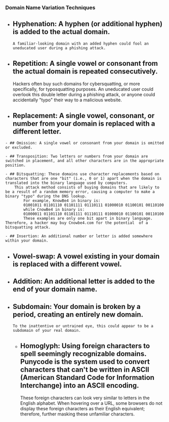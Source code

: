 
 ### Domain Name Variation Techniques
 
  - ## Hyphenation: A hyphen (or additional hyphen) is added to the actual domain.
        A familiar-looking domain with an added hyphen could fool an uneducated user during a phishing attack.
   - ## Repetition: A single vowel or consonant from the actual domain is repeated consecutively.
        Hackers often buy such domains for cybersquatting, or more specifically, for typosquatting purposes. An uneducated user   could overlook this double letter during a phishing attack, or anyone could accidentally "typo" their way to a malicious website.
   
   - ## Replacement: A single vowel, consonant, or number from your domain is replaced with a different letter.
    
    - ## Omission: A single vowel or consonant from your domain is omitted or excluded.
    
    - ## Transposition: Two letters or numbers from your domain are switched in placement, and all other characters are in the appropriate position.
    
    - ## Bitsquatting: These domains use character replacements based on characters that are one "bit" (i.e., 0 or 1) apart when the domain is translated into the binary language used by computers.
        This attack method consists of buying domains that are likely to be a result of a random memory error, causing a computer to make a binary "typo" during the DNS lookup.
            For example, KnowBe4 in binary is:
            01001011 01101110 01101111 01110111 01000010 01100101 00110100
            while CnowBe4 in binary is: 
            01000011 01101110 01101111 01110111 01000010 01100101 00110100
            These examples are only one bit apart in binary language. Therefore, a hacker may buy Cnowbe4.com for the potential  of a bitsquatting attack.
    
    - ## Insertion: An additional number or letter is added somewhere within your domain.
   
   - ## Vowel-swap: A vowel existing in your domain is replaced with a different vowel.
    
  
  - ## Addition: An additional letter is added to the end of your domain name. 
    
  
  - ## Subdomain: Your domain is broken by a period, creating an entirely new domain.
        To the inattentive or untrained eye, this could appear to be a subdomain of your real domain. 
    
    - ## Homoglyph: Using foreign characters to spell seemingly recognizable domains. Punycode is the system used to convert characters that can't be written in ASCII (American Standard Code for Information Interchange) into an ASCII encoding.
        These foreign characters can look very similar to letters in the English alphabet. When hovering over a URL, some browsers do not display these foreign characters as their English equivalent; therefore, further masking these unfamiliar characters.

